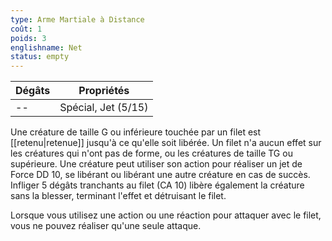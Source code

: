 ```yaml
---
type: Arme Martiale à Distance
coût: 1
poids: 3
englishname: Net
status: empty
---
```


| Dégâts | Propriétés          |
| ------ | ------------------- |
| --     | Spécial, Jet (5/15) |

Une créature de taille G ou inférieure touchée par un filet est [[retenu|retenue]] jusqu'à ce qu'elle soit libérée. Un filet n'a aucun effet sur les créatures qui n'ont pas de forme, ou les créatures de taille TG ou supérieure. Une créature peut utiliser son action pour réaliser un jet de Force DD 10, se libérant ou libérant une autre créature en cas de succès. Infliger 5 dégâts tranchants au filet (CA 10) libère également la créature sans la blesser, terminant l'effet et détruisant le filet.

Lorsque vous utilisez une action ou une réaction pour attaquer avec le filet, vous ne pouvez réaliser qu'une seule attaque.
